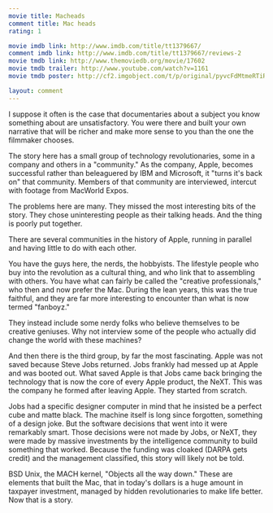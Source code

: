 ```yaml
---
movie title: Macheads
comment title: Mac heads
rating: 1

movie imdb link: http://www.imdb.com/title/tt1379667/
comment imdb link: http://www.imdb.com/title/tt1379667/reviews-2
movie tmdb link: http://www.themoviedb.org/movie/17602
movie tmdb trailer: http://www.youtube.com/watch?v=1161
movie tmdb poster: http://cf2.imgobject.com/t/p/original/pyvcFdMtmeRTiR29Hy2KQPEoLTS.jpg

layout: comment
---
```


I suppose it often is the case that documentaries about a subject you know something about are unsatisfactory. You were there and built your own narrative that will be richer and make more sense to you than the one the filmmaker chooses. 

The story here has a small group of technology revolutionaries, some in a company and others in a "community." As the company, Apple, becomes successful rather than beleaguered by IBM and Microsoft, it "turns it's back on" that community. Members of that community are interviewed, intercut with footage from MacWorld Expos. 

The problems here are many. They missed the most interesting bits of the story. They chose uninteresting people as their talking heads. And the thing is poorly put together. 

There are several communities in the history of Apple, running in parallel and having little to do with each other. 

You have the guys here, the nerds, the hobbyists. The lifestyle people who buy into the revolution as a cultural thing, and who link that to assembling with others. You have what can fairly be called the "creative professionals," who then and now prefer the Mac. During the lean years, this was the true faithful, and they are far more interesting to encounter than what is now termed "fanboyz."

They instead include some nerdy folks who believe themselves to be creative geniuses. Why not interview some of the people who actually did change the world with these machines?

And then there is the third group, by far the most fascinating. Apple was not saved because Steve Jobs returned. Jobs frankly had messed up at Apple and was booted out. What saved Apple is that Jobs came back bringing the technology that is now the core of every Apple product, the NeXT. This was the company he formed after leaving Apple. They started from scratch. 

Jobs had a specific designer computer in mind that he insisted be a perfect cube and matte black. The machine itself is long since forgotten, something of a design joke. But the software decisions that went into it were remarkably smart. Those decisions were not made by Jobs, or NeXT, they were made by massive investments by the intelligence community to build something that worked. Because the funding was cloaked (DARPA gets credit) and the management classified, this story will likely not be told. 

BSD Unix, the MACH kernel, "Objects all the way down." These are elements that built the Mac, that in today's dollars is a huge amount in taxpayer investment, managed by hidden revolutionaries to make life better. Now that is a story.
